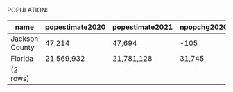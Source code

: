 POPULATION:

|      name      | popestimate2020 | popestimate2021 | npopchg2020 | npopchg2021 | births2020 | births2021 | deaths2020 | deaths2021 | naturalchg2020 | naturalchg2021 | internationalmig2020 | internationalmig2021 | domesticmig2020 | domesticmig2021 | netmig2020 | netmig2021 | rbirth2021 | rdeath2021 | rnaturalchg2021 | rinternationalmig2021 | rdomesticmig2021 | rnetmig2021 |
|----------------|-----------------|-----------------|-------------|-------------|------------|------------|------------|------------|----------------|----------------|----------------------|----------------------|-----------------|-----------------|------------|------------|------------|------------|-----------------|-----------------------|------------------|-------------|
| Jackson County | 47,214          | 47,694          | -105        | 480         | 103        | 486        | 209        | 762        | -106           | -276           | 0                    | 15                   | 4               | 748             | 4          | 763        |      10.24 |      16.06 |           -5.82 |                  0.32 |            15.76 |       16.08|
| Florida        | 21,569,932      | 21,781,128      | 31,745      | 211,196     | 50,641     | 210,305    | 63,596     | 255,553    | -12,955        | -45,248        | 2,670                | 38,590               | 43,068          | 220,890         | 45,738     | 259,480    |       9.70 |      11.79 |           -2.09 |                  1.78 |            10.19 |       11.97|
|(2 rows)|

